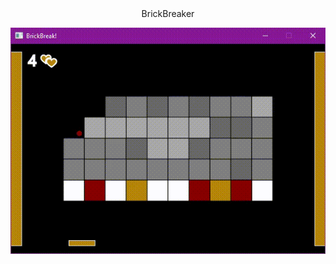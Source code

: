 <center>BrickBreaker</center>
<p align="center">
  <img src="https://github.com/harrichardson/BrickBreaker/blob/master/BrickBreaker.gif" />
</p>

